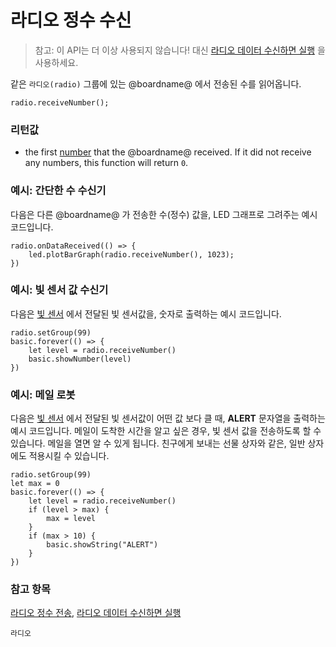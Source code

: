 # 라디오 정수 수신

> 참고: 이 API는 더 이상 사용되지 않습니다! 대신 [라디오 데이터 수신하면 실행](/reference/radio/on-data-packet-received) 을 사용하세요.

같은 `라디오(radio)` 그룹에 있는 @boardname@ 에서 전송된 수를 읽어옵니다.

```sig
radio.receiveNumber();
```

### 리턴값

* the first [number](/reference/types/number) that the @boardname@ received. If it did not receive any numbers, this function will return `0`.

### 예시: 간단한 수 수신기

다음은 다른 @boardname@ 가 전송한 수(정수) 값을, LED 그래프로 그려주는 예시 코드입니다.

```blocks
radio.onDataReceived(() => {
    led.plotBarGraph(radio.receiveNumber(), 1023);
})
```

### 예시: 빛 센서 값 수신기

다음은 [빛 센서](/reference/radio/send-number) 에서 전달된 빛 센서값을, 숫자로 출력하는 예시 코드입니다.

```blocks
radio.setGroup(99)
basic.forever(() => {
    let level = radio.receiveNumber()
    basic.showNumber(level)
})
```

### 예시: 메일 로봇

다음은 [빛 센서](/reference/radio/send-number) 에서 전달된 빛 센서값이 어떤 값 보다 클 때, **ALERT** 문자열을 출력하는 예시 코드입니다. 메일이 도착한 시간을 알고 싶은 경우, 빛 센서 값을 전송하도록 할 수 있습니다. 메일을 열면 알 수 있게 됩니다. 친구에게 보내는 선물 상자와 같은, 일반 상자에도 적용시킬 수 있습니다.

```blocks
radio.setGroup(99)
let max = 0
basic.forever(() => {
    let level = radio.receiveNumber()
    if (level > max) {
        max = level
    }
    if (max > 10) {
        basic.showString("ALERT")
    }
})
```

### 참고 항목

[라디오 정수 전송](/reference/radio/send-number), [라디오 데이터 수신하면 실행](/reference/radio/on-data-received)

```package
라디오
```
